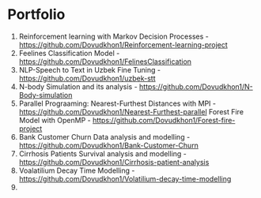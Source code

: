 # Portfolio
1. Reinforcement learning with Markov Decision Processes - https://github.com/Dovudkhon1/Reinforcement-learning-project
2. Feelines Classification Model - https://github.com/Dovudkhon1/FelinesClassification
3. NLP-Speech to Text in Uzbek Fine Tuning - https://github.com/Dovudkhon1/uzbek-stt
4. N-body Simulation and its analysis - https://github.com/Dovudkhon1/N-Body-simulation
5. Parallel Prograaming:
          Nearest-Furthest Distances with MPI - https://github.com/Dovudkhon1/Nearest-Furthest-parallel
        Forest Fire Model with OpenMP - https://github.com/Dovudkhon1/Forest-fire-project
7. Bank Customer Churn Data analysis and modelling - https://github.com/Dovudkhon1/Bank-Customer-Churn
8. Cirrhosis Patients Survival analysis and modelling - https://github.com/Dovudkhon1/Cirrhosis-patient-analysis
9. Voalatilium Decay Time Modelling - https://github.com/Dovudkhon1/Volatilium-decay-time-modelling
10. 
